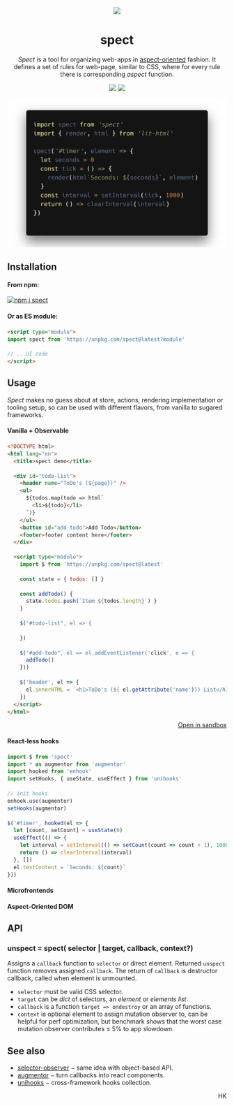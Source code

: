 <div align="center"><img src="https://avatars3.githubusercontent.com/u/53097200?s=200&v=4" width=108 /></div>
<h1 align="center">
  spect
</h1>
<p align="center">
  <em>Spect</em> is a tool for organizing web-apps in <a href="https://en.wikipedia.org/wiki/Aspect-oriented_programming">aspect-oriented</a> fashion. It defines a set of rules for web-page, similar to CSS, where for every rule there is corresponding <em>aspect</em> function.
</p>
<p align="center">
  <img src="https://img.shields.io/badge/stability-experimental-yellow"/>
  <a href="https://travis-ci.org/spectjs/spect"><img src="https://travis-ci.org/spectjs/spect.svg?branch=master"/></a>
</p>

<p align="center"><img src="/timer.png" width="650"/></p>

## Installation

#### From npm:

[![npm i spect](https://nodei.co/npm/spect.png?mini=true)](https://npmjs.org/package/spect/)

#### Or as ES module:

```html
<script type="module">
import spect from 'https://unpkg.com/spect@latest?module'

// ...UI code
</script>
```

## Usage

_Spect_ makes no guess about at store, actions, rendering implementation or tooling setup, so can be used with different flavors, from vanilla to sugared frameworks.

#### Vanilla + Observable

<!--
```js
import spect from 'spect'
import { render, html } from 'lit-html'

spect('.timer', el => {
  let count = 0
  let id = setInterval(() => {
    render(html`Seconds: ${count++}`, el)
  }, 1000)
  return () => clearInterval(id)
})
```
-->

```html
<!DOCTYPE html>
<html lang="en">
  <title>spect demo</title>

  <div id="todo-list">
    <header name="ToDo's (${page})" />
    <ul>
      ${todos.map(todo => html`
        <li>${todo}</li>
      `)}
    </ul>
    <button id="add-todo">Add Todo</button>
    <footer>footer content here</footer>
  </div>

  <script type="module">
    import $ from 'https://unpkg.com/spect@latest'

    const state = { todos: [] }

    const addTodo() {
      state.todos.push(`Item ${todos.length}`) }
    }

    $('#todo-list", el => {

    })

    $('#add-todo", el => el.addEventListener('click', e => {
      addTodo()
    }))

    $('header', el => {
      el.innerHTML = `<h1>ToDo's (${ el.getAttribute('name')}) List</h1>`
    })
  </script>
</html>
```

<p align='right'><a href="https://codesandbox.io/s/a-stateful-aspect-9pbji">Open in sandbox</a></p>


#### React-less hooks

```js
import $ from 'spect'
import * as augmentor from 'augmentor'
import hooked from 'enhook'
import setHooks, { useState, useEffect } from 'unihooks'

// init hooks
enhook.use(augmentor)
setHooks(augmentor)

$('#timer', hooked(el => {
  let [count, setCount] = useState(0)
  useEffect(() => {
    let interval = setInterval(() => setCount(count => count + 1), 1000)
    return () => clearInterval(interval)
  }, [])
  el.textContent = `Seconds: ${count}`
}))
```

#### Microfrontends


#### Aspect-Oriented DOM


## API

### unspect = spect( selector | target, callback, context?)

Assigns a `callback` function to `selector` or direct element. Returned `unspect` function removes assigned `callback`. The return of `callback` is destructor callback, called when element is unmounted.

* `selector` must be valid CSS selector.
* `target` can be _dict_ of selectors, an _element_ or _elements list_.
* `callback` is a function `target => ondestroy` or an array of functions.
* `context` is optional element to assign mutation observer to, can be helpful for perf optimization, but benchmark shows that the worst case mutation observer contributes ≤ 5% to app slowdown.

## See also

* [selector-observer](https://ghub.io/selector-observer) − same idea with object-based API.
* [augmentor](https://ghub.io/augmentor) − turn callbacks into react components.
* [unihooks](https://ghub.io/unihooks) − cross-framework hooks collection.

<p align="right">HK</p>
